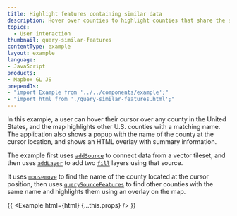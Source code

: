 ```yaml
---
title: Highlight features containing similar data
description: Hover over counties to highlight counties that share the same name.
topics:
  - User interaction
thumbnail: query-similar-features
contentType: example
layout: example
language:
- JavaScript
products:
- Mapbox GL JS
prependJs:
- "import Example from '../../components/example';"
- "import html from './query-similar-features.html';"
---
```


In this example, a user can hover their cursor over any county in the United States, and the map highlights other U.S. counties with a matching name. The application also shows a popup with the name of the county at the cursor location, and shows an HTML overlay with summary information.

The example first uses [`addSource`](/mapbox-gl-js/api/map/#map#addsource) to connect data from a vector tileset, and then uses [`addLayer`](/mapbox-gl-js/api/map/#map#addlayer) to add two [`fill`](/mapbox-gl-js/style-spec/layers/#fill) layers using that source.

It uses [`mousemove`](/mapbox-gl-js/api/map/#map.event:mousemove) to find the name of the county located at the cursor position, then uses [`querySourceFeatures`](/mapbox-gl-js/api/map/#map#querysourcefeatures) to find other counties with the same name and highlights them using an overlay on the map.

{{ <Example html={html} {...this.props} /> }}
